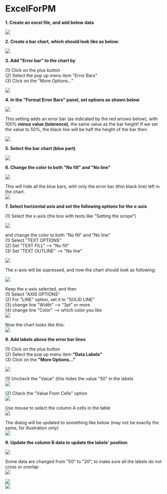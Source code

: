 # ExcelForPM

**1. Create an excel file, and add below data**

![](https://github.com/DavidKou/ExcelForPM/blob/main/images/d1.png)


**2. Create a bar chart, which should look like as below:**

![](https://github.com/DavidKou/ExcelForPM/blob/main/images/c1.png)

**3. Add "Error bar" to the chart by**

(1) Click on the plus button <br />
(2) Select the pop up menu item "Error Bars"<br />
(3) Click on the "More Options..."<br />

![](https://github.com/DavidKou/ExcelForPM/blob/main/images/c2.png)

**4. In the "Format Error Bars" panel, set options as shown below**

![](https://github.com/DavidKou/ExcelForPM/blob/main/images/c3.png)

This setting adds an error bar (as indicated by the red arrows below), with 100% **minus value (tolerence)**, the same value as the bar height! If we set the value to 50%, the black line will be half the height of the bar then.

![](https://github.com/DavidKou/ExcelForPM/blob/main/images/c4.png)

**5. Select the bar chart (blue part)**

![](https://github.com/DavidKou/ExcelForPM/blob/main/images/c5.png)


**6. Change the color to both "No fill" and "No line"**

![](https://github.com/DavidKou/ExcelForPM/blob/main/images/c6.png)

This will hide all the blue bars, with only the error bar (thin black line) left in the chart. <br/>
![](https://github.com/DavidKou/ExcelForPM/blob/main/images/c7.png)

**7. Select horizontal axis and set the following options for the x-axis**

(1) Select the x-axis (the box with texts like "Setting the scope")

![](https://github.com/DavidKou/ExcelForPM/blob/main/images/c8.png)

and change the color to both "No fill" and "No line" <br/>
(1) Select "TEXT OPTIONS" <br/>
(2) Set "TEXT FILL" --> "No fill" <br/>
(3) Set "TEXT OUTLINE" --> "No line"<br/>

![](https://github.com/DavidKou/ExcelForPM/blob/main/images/c9.png)

The x-axis will be supressed, and now the chart should look as following:

![](https://github.com/DavidKou/ExcelForPM/blob/main/images/c10.png)

Keep the x-axis selected, and then <br/>
(1) Select "AXIS OPTIONS" <br/>
(2) For "LINE" option, set it to "SOLID LINE"<br/>
(3) change line "Width" --> "3pt" or more<br/>
(4) change line "Color" --> which color you like<br/>
![](https://github.com/DavidKou/ExcelForPM/blob/main/images/c10a.png)

Now the chart looks like this:<br/>
![](https://github.com/DavidKou/ExcelForPM/blob/main/images/c10b.png)


**8. Add labels above the error bar lines** 

(1) Click on the plus button <br />
(2) Select the pop up menu item **"Data Labels"**<br />
(3) Click on the **"More Options..."**<br />

![](https://github.com/DavidKou/ExcelForPM/blob/main/images/c11.png)

(1) Uncheck the "Value" (this hides the value "50" in the labels <br/>
![](https://github.com/DavidKou/ExcelForPM/blob/main/images/c12.png)

(2) Check the "Value From Cells" option <br/>
![](https://github.com/DavidKou/ExcelForPM/blob/main/images/c13.png)<br/>

Use mouse to select the column A cells in the table<br/>
![](https://github.com/DavidKou/ExcelForPM/blob/main/images/c14.png)<br/>

The dialog will be updated to something like below (may not be exactly the same, for illustration only)<br/>
![](https://github.com/DavidKou/ExcelForPM/blob/main/images/c15.png)<br/>

**9. Update the column B data to update the labels' position**

![](https://github.com/DavidKou/ExcelForPM/blob/main/images/d2.png)<br/>

Some data are changed from "50" to "20", to make sure all the labels do not cross or overlap<br/>
![](https://github.com/DavidKou/ExcelForPM/blob/main/images/c16.png)<br/>

![](https://github.com/DavidKou/ExcelForPM/blob/main/images/c17.png)<br/>
![](https://github.com/DavidKou/ExcelForPM/blob/main/images/c18.png)<br/>





